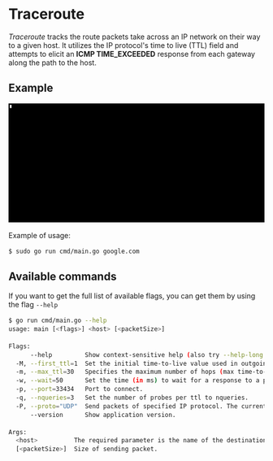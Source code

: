 # Traceroute

*Traceroute* tracks the route packets take across an IP network on their way to a given host. It utilizes the IP protocol's time to live (TTL) field and attempts to elicit an **ICMP TIME_EXCEEDED** response from each gateway along the path to the host.

## Example

![Example](assets/example.gif)

Example of usage:
```bash
$ sudo go run cmd/main.go google.com
```

## Available commands

If you want to get the full list of available flags, you can get them by using the flag `--help`

```bash
$ go run cmd/main.go --help
usage: main [<flags>] <host> [<packetSize>]

Flags:
      --help         Show context-sensitive help (also try --help-long and --help-man).
  -M, --first_ttl=1  Set the initial time-to-live value used in outgoing probe packets.
  -m, --max_ttl=30   Specifies the maximum number of hops (max time-to-live value) traceroute will probe.
  -w, --wait=50      Set the time (in ms) to wait for a response to a probe.
  -p, --port=33434   Port to connect.
  -q, --nqueries=3   Set the number of probes per ttl to nqueries.
  -P, --proto="UDP"  Send packets of specified IP protocol. The currently supported protocols are: UDP (by default) and ICMP.
      --version      Show application version.

Args:
  <host>          The required parameter is the name of the destination host.
  [<packetSize>]  Size of sending packet.
```